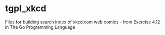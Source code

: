 # tgpl_xkcd
Files for building search index of xkcd.com web comics - from Exercise 4.12 in The Go Programming Language
